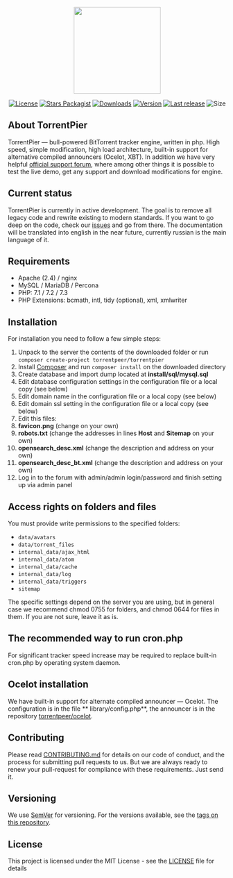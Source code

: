 <p align="center" dir="auto">
  <a href="https://torrentpier.site/" rel="nofollow">
    <img src="https://i.ibb.co/52MC943/117716624.png" width="200px" style="max-width: 100%;">
  </a>
</p>
<p align="center">
  <a href="https://github.com/TorrentPeer/TorrentPier/blob/main/LICENSE"><img src="https://img.shields.io/github/license/TorrentPeer/TorrentPier" alt="License"></a>
  <a href="https://packagist.org/packages/torrentpeer/torrentpier"><img src="https://img.shields.io/packagist/stars/torrentpeer/torrentpier" alt="Stars Packagist"></a>
  <a href="https://packagist.org/packages/torrentpeer/torrentpier"><img src="https://img.shields.io/packagist/dt/torrentpeer/torrentpier" alt="Downloads"></a>
  <a href="https://packagist.org/packages/torrentpeer/torrentpier"><img src="https://img.shields.io/packagist/v/torrentpeer/torrentpier" alt="Version"></a>
  <a href="https://github.com/TorrentPeer/TorrentPier/releases"><img src="https://img.shields.io/github/release-date/torrentpeer/torrentpier" alt="Last release"></a>
  <img src="https://img.shields.io/github/repo-size/torrentpeer/torrentpier" alt="Size">
</p>

## About TorrentPier

TorrentPier — bull-powered BitTorrent tracker engine, written in php. High speed, simple modification, high load
architecture, built-in support for alternative compiled announcers (Ocelot, XBT). In addition we have very helpful
[official support forum](https://torrentpier.site), where among other things it is possible to test the live demo, get
any support and download modifications for engine.

## Current status

TorrentPier is currently in active development. The goal is to remove all legacy code and rewrite existing to modern
standards. If you want to go deep on the code, check our [issues](https://github.com/torrentpeer/torrentpier/issues)
and go from there. The documentation will be translated into english in the near future, currently russian is the main
language of it.

## Requirements

* Apache (2.4) / nginx
* MySQL / MariaDB / Percona
* PHP: 7.1 / 7.2 / 7.3
* PHP Extensions: bcmath, intl, tidy (optional), xml, xmlwriter

## Installation

For installation you need to follow a few simple steps:

1. Unpack to the server the contents of the downloaded folder or run `composer create-project torrentpeer/torrentpier`
1. Install [Composer](https://getcomposer.org/) and run `composer install` on the downloaded directory
1. Create database and import dump located at **install/sql/mysql.sql**
1. Edit database configuration settings in the configuration file or a local copy (see below)
1. Edit domain name in the configuration file or a local copy (see below)
1. Edit domain ssl setting in the configuration file or a local copy (see below)
1. Edit this files:
1. **favicon.png** (change on your own)
1. **robots.txt** (change the addresses in lines **Host** and **Sitemap** on your own)
1. **opensearch_desc.xml** (change the description and address on your own)
1. **opensearch_desc_bt.xml** (change the description and address on your own)
1. Log in to the forum with admin/admin login/password and finish setting up via admin panel

## Access rights on folders and files

You must provide write permissions to the specified folders:

* `data/avatars`
* `data/torrent_files`
* `internal_data/ajax_html`
* `internal_data/atom`
* `internal_data/cache`
* `internal_data/log`
* `internal_data/triggers`
* `sitemap`

The specific settings depend on the server you are using, but in general case we recommend chmod 0755 for folders, and
chmod 0644 for files in them. If you are not sure, leave it as is.

## The recommended way to run cron.php

For significant tracker speed increase may be required to replace built-in cron.php by operating system daemon.

## Ocelot installation

We have built-in support for alternate compiled announcer — Ocelot. The configuration is in the file **
library/config.php**, the announcer is in the repository [torrentpeer/ocelot](https://github.com/torrentpeer/ocelot).

## Contributing

Please read [CONTRIBUTING.md](CONTRIBUTING.md) for details on our code of conduct, and the process for submitting pull
requests to us. But we are always ready to renew your pull-request for compliance with these requirements. Just send it.

## Versioning

We use [SemVer](http://semver.org/) for versioning. For the versions available, see
the [tags on this repository](https://github.com/torrentpeer/torrentpier/tags).

## License

This project is licensed under the MIT License - see
the [LICENSE](https://github.com/TorrentPeer/TorrentPier/blob/main/LICENSE) file for details

